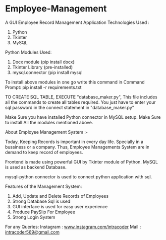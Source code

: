 # Employee-Management

A GUI Employee Record Management Application
Technologies Used : 
  1. Python
  2. Tkinter
  3. MySQL

Python Modules Used:
  1. Docx module (pip install docx)
  2. Tkinter Library (pre-installed)
  3. mysql.connector (pip install mysql


To install above modules in one go write this command in Command Prompt:
pip install -r requirements.txt

TO CREATE SQL TABLE, 
EXECUTE "database_maker.py",
This file includes all the commands to create all tables required.
You just have to enter your sql password in the connect statement in "database_maker.py"

Make Sure you have installed Python connector in MySQL setup.
Make Sure to install All the modules mentioned above.


About Employee Management System :-

Today, Keeping Records is important in every day life.
Specially in a bussiness or a company. Thus, Employee Managements System are in demand to keep record of employees.

Frontend is made using powerful GUI by Tkinter module of Python.
MySQL is used as backend Database.

mysql-python connector is used to connect python application with sql.

Features of the Management System:
  1. Add, Update and Delete Records of Employees
  2. Strong Database Sql is used
  3. GUI interface is used for easy user experience
  4. Produce PaySlip For Employee
  5. Strong Login System
  

For any Queries:
Instagram  : www.instagram.com/intracoder
Mail       : intracoder569@gmail.com 

